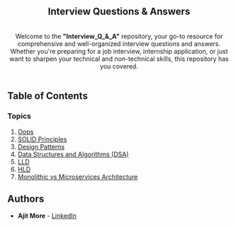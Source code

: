 <div align="center">	
	<p>			
      <h2>	
				Interview Questions & Answers
			</h2>	
      <br>
			<div>Welcome to the <b>"Interview_Q_&_A"</b> repository, your go-to resource for comprehensive and well-organized interview questions and answers. Whether you're preparing for a job interview, internship application, or just want to sharpen your technical and non-technical skills, this repository has you covered.</div>
			</br>
	</p>	
</div>	

## Table of Contents

### Topics

1. [Oops](/topics/en/javascript.md)
1. [SOLID Principles](/topics/en/react.md)
1. [Design Patterns](/topics/en/redux.md)
1. [Data Structures and Algorithms (DSA)](/topics/en/vuejs.md)
1. [LLD](/topics/en/angular.md)
1. [HLD](/topics/en/nodejs.md)
1. [Monolithic vs Microservices Architecture](/topics/en/angularjs.md)

## Authors

- **Ajit More** - <a href="https://www.linkedin.com/in/ajitvmore" target="_blank">LinkedIn</a>

